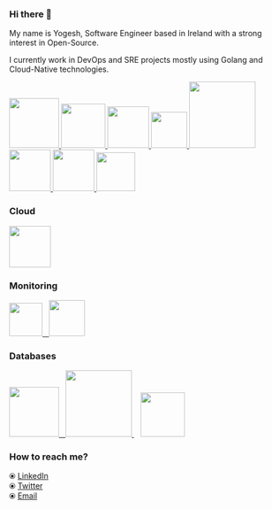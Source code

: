 ### Hi there 👋

<!--
**shyovn/shyovn** is a ✨ _special_ ✨ repository because its `README.md` (this file) appears on your GitHub profile.

Here are some ideas to get you started:

- 🔭 I’m currently working on ...
- 🌱 I’m currently learning ...
- 👯 I’m looking to collaborate on ...
- 🤔 I’m looking for help with ...
- 💬 Ask me about ...
- 📫 How to reach me: ...
- 😄 Pronouns: ...
- ⚡ Fun fact: ...
-->


My name is Yogesh, Software Engineer based in Ireland with a strong interest in Open-Source.

I currently work in DevOps and SRE projects mostly using Golang and Cloud-Native technologies.


<p float="left">
  <a href="https://golang.org/" target="_blank" >
    <img src="https://raw.githubusercontent.com/shyovn/profile/master/assets/golang.gif"  height="90" />
  </a>
  <a href="https://www.docker.com/" target="_blank" >
    <img src="https://raw.githubusercontent.com/shyovn/profile/master/assets/docker.gif"  height="80" /> 
  </a>
  <a href="https://kubernetes.io/" target="_blank" >
    <img src="https://raw.githubusercontent.com/shyovn/profile/master/assets/k8s.gif"  height="75" />
  </a>
  <a href="https://docs.gitlab.com/ee/ci/" target="_blank" >
    <img src="https://raw.githubusercontent.com/shyovn/profile/master/assets/cicd.gif"  height="65" />
  </a>
  <a href="https://www.terraform.io/" target="_blank" >
    <img src="https://raw.githubusercontent.com/shyovn/profile/master/assets/terraform.gif" width="120" />
  </a>
  <a href="https://helm.sh/" target="_blank" >
    <img src="https://raw.githubusercontent.com/shyovn/profile/master/assets/helm.gif"  height="75" />
  </a>
  <a href="https://grpc.io/" target="_blank" >
    <img src="https://raw.githubusercontent.com/shyovn/profile/master/assets/grpc.gif"  height="75" />
  </a>
  <a href="https://www.w3.org/wiki/The_web_standards_model_-_HTML_CSS_and_JavaScript" target="_blank" >
    <img src="https://raw.githubusercontent.com/shyovn/profile/master/assets/html-css-js.png" height="70" />
  </a>
 </p>
  
### Cloud
  
 <p float="left">
  <a href="https://aws.amazon.com/" target="_blank" >
    <img src="https://raw.githubusercontent.com/shyovn/profile/master/assets/aws.gif"  height="75" />
  </a>
 </p>
 

### Monitoring

  
 <p float="left">
  <a href="https://grafana.com/" target="_blank" >
    <img src="https://raw.githubusercontent.com/shyovn/profile/master/assets/grafana.gif" height="60" />&nbsp;&nbsp;
  </a>
  <a href="https://prometheus.io/" target="_blank" >
    <img src="https://raw.githubusercontent.com/shyovn/profile/master/assets/prometheus.gif" height="65" />
  </a>
</p>

### Databases
  
 <p float="left">
  <a href="https://www.postgresql.org/" target="_blank" >
    <img src="https://raw.githubusercontent.com/shyovn/profile/master/assets/postgresql.gif" height="90" />&nbsp;&nbsp;
  </a>
  <a href="https://www.timescale.com/" target="_blank" >
    <img src="https://raw.githubusercontent.com/shyovn/profile/master/assets/tsdb.gif" width="120" />
  </a>&nbsp;&nbsp;
  <a href="https://www.mongodb.com/" target="_blank" >
    <img src="https://raw.githubusercontent.com/shyovn/profile/master/assets/mongo.gif" height="80" />
  </a>
</p>

### How to reach me? 

  ⦿ [LinkedIn](https://www.linkedin.com/in/yogeshupadhyay/) <br>
  ⦿ [Twitter](https://twitter.com/meta_element) <br>
  ⦿ [Email](mailto:shyovn@gmail.com) <br>
